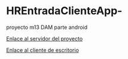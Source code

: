 # HREntradaClienteApp-
proyecto m13 DAM parte android

[Enlace al servidor del proyecto](https://github.com/Trope16121980/ServerHREntrada)


[Enlace al cliente de escritorio](https://github.com/antonicr1986/HREntrada.git)
